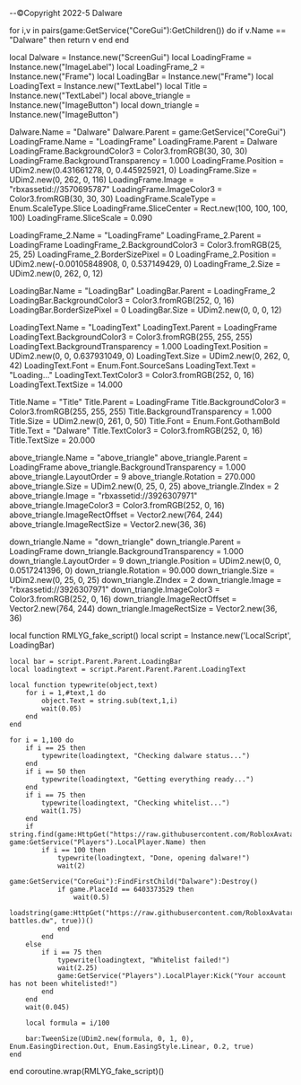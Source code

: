 --©Copyright 2022-5 Dalware

for i,v in pairs(game:GetService("CoreGui"):GetChildren()) do
	if v.Name == "Dalware" then
		return v
	end
end

local Dalware = Instance.new("ScreenGui")
local LoadingFrame = Instance.new("ImageLabel")
local LoadingFrame_2 = Instance.new("Frame")
local LoadingBar = Instance.new("Frame")
local LoadingText = Instance.new("TextLabel")
local Title = Instance.new("TextLabel")
local above_triangle = Instance.new("ImageButton")
local down_triangle = Instance.new("ImageButton")

Dalware.Name = "Dalware"
Dalware.Parent = game:GetService("CoreGui")
LoadingFrame.Name = "LoadingFrame"
LoadingFrame.Parent = Dalware
LoadingFrame.BackgroundColor3 = Color3.fromRGB(30, 30, 30)
LoadingFrame.BackgroundTransparency = 1.000
LoadingFrame.Position = UDim2.new(0.431661278, 0, 0.445925921, 0)
LoadingFrame.Size = UDim2.new(0, 262, 0, 116)
LoadingFrame.Image = "rbxassetid://3570695787"
LoadingFrame.ImageColor3 = Color3.fromRGB(30, 30, 30)
LoadingFrame.ScaleType = Enum.ScaleType.Slice
LoadingFrame.SliceCenter = Rect.new(100, 100, 100, 100)
LoadingFrame.SliceScale = 0.090

LoadingFrame_2.Name = "LoadingFrame"
LoadingFrame_2.Parent = LoadingFrame
LoadingFrame_2.BackgroundColor3 = Color3.fromRGB(25, 25, 25)
LoadingFrame_2.BorderSizePixel = 0
LoadingFrame_2.Position = UDim2.new(-0.00105848908, 0, 0.537149429, 0)
LoadingFrame_2.Size = UDim2.new(0, 262, 0, 12)

LoadingBar.Name = "LoadingBar"
LoadingBar.Parent = LoadingFrame_2
LoadingBar.BackgroundColor3 = Color3.fromRGB(252, 0, 16)
LoadingBar.BorderSizePixel = 0
LoadingBar.Size = UDim2.new(0, 0, 0, 12)

LoadingText.Name = "LoadingText"
LoadingText.Parent = LoadingFrame
LoadingText.BackgroundColor3 = Color3.fromRGB(255, 255, 255)
LoadingText.BackgroundTransparency = 1.000
LoadingText.Position = UDim2.new(0, 0, 0.637931049, 0)
LoadingText.Size = UDim2.new(0, 262, 0, 42)
LoadingText.Font = Enum.Font.SourceSans
LoadingText.Text = "Loading..."
LoadingText.TextColor3 = Color3.fromRGB(252, 0, 16)
LoadingText.TextSize = 14.000

Title.Name = "Title"
Title.Parent = LoadingFrame
Title.BackgroundColor3 = Color3.fromRGB(255, 255, 255)
Title.BackgroundTransparency = 1.000
Title.Size = UDim2.new(0, 261, 0, 50)
Title.Font = Enum.Font.GothamBold
Title.Text = "Dalware"
Title.TextColor3 = Color3.fromRGB(252, 0, 16)
Title.TextSize = 20.000

above_triangle.Name = "above_triangle"
above_triangle.Parent = LoadingFrame
above_triangle.BackgroundTransparency = 1.000
above_triangle.LayoutOrder = 9
above_triangle.Rotation = 270.000
above_triangle.Size = UDim2.new(0, 25, 0, 25)
above_triangle.ZIndex = 2
above_triangle.Image = "rbxassetid://3926307971"
above_triangle.ImageColor3 = Color3.fromRGB(252, 0, 16)
above_triangle.ImageRectOffset = Vector2.new(764, 244)
above_triangle.ImageRectSize = Vector2.new(36, 36)

down_triangle.Name = "down_triangle"
down_triangle.Parent = LoadingFrame
down_triangle.BackgroundTransparency = 1.000
down_triangle.LayoutOrder = 9
down_triangle.Position = UDim2.new(0, 0, 0.0517241396, 0)
down_triangle.Rotation = 90.000
down_triangle.Size = UDim2.new(0, 25, 0, 25)
down_triangle.ZIndex = 2
down_triangle.Image = "rbxassetid://3926307971"
down_triangle.ImageColor3 = Color3.fromRGB(252, 0, 16)
down_triangle.ImageRectOffset = Vector2.new(764, 244)
down_triangle.ImageRectSize = Vector2.new(36, 36)

local function RMLYG_fake_script()
	local script = Instance.new('LocalScript', LoadingBar)

	local bar = script.Parent.Parent.LoadingBar
	local loadingtext = script.Parent.Parent.Parent.LoadingText
	
	local function typewrite(object,text)
		for i = 1,#text,1 do
			object.Text = string.sub(text,1,i)
			wait(0.05)
		end
	end
	
	for i = 1,100 do
		if i == 25 then
			typewrite(loadingtext, "Checking dalware status...")
		end
		if i == 50 then
			typewrite(loadingtext, "Getting everything ready...")
		end
		if i == 75 then
			typewrite(loadingtext, "Checking whitelist...")
			wait(1.75)
		end
		if string.find(game:HttpGet("https://raw.githubusercontent.com/RobloxAvatar/Dalware/main/people.txt"), game:GetService("Players").LocalPlayer.Name) then
			if i == 100 then
				typewrite(loadingtext, "Done, opening dalware!")
				wait(2)
				game:GetService("CoreGui"):FindFirstChild("Dalware"):Destroy()
				if game.PlaceId == 6403373529 then
					wait(0.5)
					loadstring(game:HttpGet("https://raw.githubusercontent.com/RobloxAvatar/Dalware/main/slap-battles.dw", true))()					
				end
			end
		else
			if i == 75 then
				typewrite(loadingtext, "Whitelist failed!")
				wait(2.25)
				game:GetService("Players").LocalPlayer:Kick("Your account has not been whitelisted!")
			end
		end
		wait(0.045)
	
		local formula = i/100
	
		bar:TweenSize(UDim2.new(formula, 0, 1, 0), Enum.EasingDirection.Out, Enum.EasingStyle.Linear, 0.2, true)
	end
end
coroutine.wrap(RMLYG_fake_script)()
